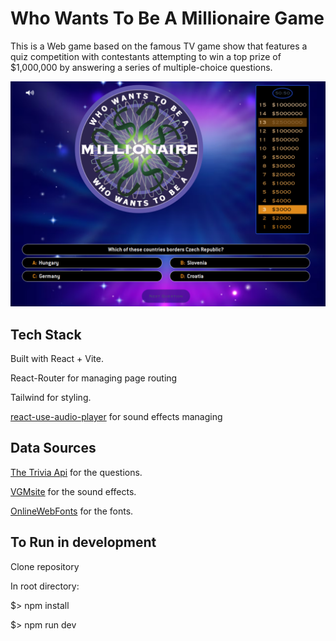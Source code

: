 # Who Wants To Be A Millionaire Game

This is a Web game based on the famous TV game show that features a quiz competition with contestants attempting to win a top prize of $1,000,000 by answering a series of multiple-choice questions.

![In-Game picture](image-2.png)

## Tech Stack

Built with React + Vite.

React-Router for managing page routing

Tailwind for styling.

[react-use-audio-player](https://github.com/E-Kuerschner/useAudioPlayer) for sound effects managing

## Data Sources

[The Trivia Api](https://the-trivia-api.com) for the questions.

[VGMsite](https://vgmsite.com/soundtracks/who-wants-to-be-a-millionaire-the-album) for the sound effects.

[OnlineWebFonts](https://db.onlinewebfonts.com) for the fonts.

## To Run in development

Clone repository

In root directory:

$> npm install

$> npm run dev
